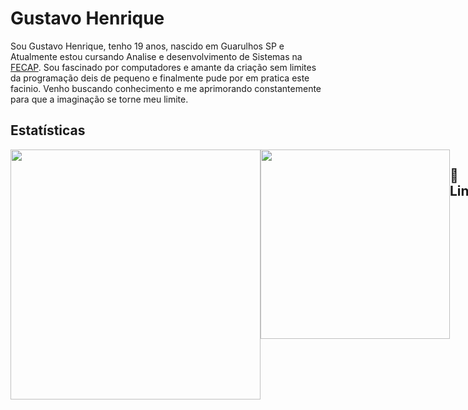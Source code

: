 # Gustavo Henrique


Sou Gustavo Henrique,  tenho 19 anos, nascido em Guarulhos SP e Atualmente estou cursando Analise e desenvolvimento de Sistemas na [FECAP](Fecap.br).
Sou fascinado por computadores e amante da criação sem limites da programação deis de pequeno e finalmente pude por em pratica este facinio. Venho buscando conhecimento e me aprimorando constantemente para que a imaginação se torne meu limite.  

## Estatísticas 
<div style="display: flex; justify-content: space-between;">
<img src="https://github-readme-stats.vercel.app/api?username=GSPrograms&theme=rose&show_icons=true" width="400">
<img src="https://github-readme-stats.vercel.app/api/top-langs/?username=GSPrograms&theme=rose&stheme=zize_weight=1.5&count_weight=0.5" width="303">





## 🪬 Linguagens
<img 
src="https://cdn.jsdelivr.net/gh/devicons/devicon@latest/icons/csharp/csharp-original.svg"
title="HTML"
alt="HTML"
width=40px
style="padding-right: 10px;"/>
<img 
src="https://cdn.jsdelivr.net/gh/devicons/devicon@latest/icons/cplusplus/cplusplus-original.svg" 
title="HTML"
alt="HTML"
width=40px
style="padding-right: 10px;"/>
<img 
src="https://cdn.jsdelivr.net/gh/devicons/devicon@latest/icons/python/python-original.svg" 
title="HTML"
alt="HTML"
width=40px
style="padding-right: 10px;"/>
<img 
src="https://cdn.jsdelivr.net/gh/devicons/devicon@latest/icons/javascript/javascript-original.svg" 
title="HTML"
alt="HTML"
width=40px
style="padding-right: 10px;"/>
<img 
src="https://cdn.jsdelivr.net/gh/devicons/devicon@latest/icons/html5/html5-original.svg" 
title="HTML"
alt="HTML"
width=40px
style="padding-right: 10px;"/>
<img 
src="https://cdn.jsdelivr.net/gh/devicons/devicon@latest/icons/css3/css3-original.svg" 
title="HTML"
alt="HTML"
width=40px
style="padding-right: 10px;"/>
## 🖥 Plataformas
<img src="https://cdn.jsdelivr.net/gh/devicons/devicon@latest/icons/mysql/mysql-original-wordmark.svg"
title="MySQL"
alt="MySQL"
width=40px
style="padding-right: 10px;"/>
<img src="https://cdn.jsdelivr.net/gh/devicons/devicon@latest/icons/visualstudio/visualstudio-original.svg" 
title="Visual Studio"
alt="Visual Studio"
width=40px
style="padding-right: 10px;"/>
<img src="https://cdn.jsdelivr.net/gh/devicons/devicon@latest/icons/vscode/vscode-original.svg" 
title="VsCode"
alt="VsCode"
width=40px
style="padding-right: 10px;"/>
<img 
src="https://cdn.jsdelivr.net/gh/devicons/devicon@latest/icons/arduino/arduino-original.svg"
title="Arduino"
alt="Arduino"
width=40px
style="padding-right: 10px;"/>
## 🖥 Bibliotecas
<img src="https://cdn.jsdelivr.net/gh/devicons/devicon@latest/icons/react/react-original.svg" 
title="React"
alt="React"
width=40px
style="padding-right: 10px;"/>
<div>

